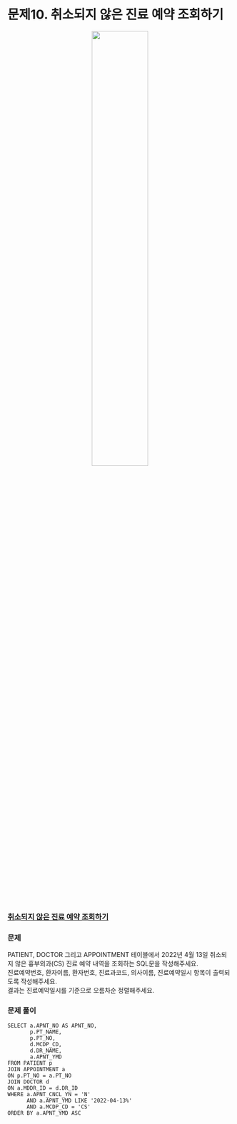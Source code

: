 # 문제10. 취소되지 않은 진료 예약 조회하기
<center><img src="https://user-images.githubusercontent.com/77037338/210046724-5f984c66-80c3-4c70-9fdc-32371e86c30c.png" width="50%" height="50%"></center>

### [취소되지 않은 진료 예약 조회하기](https://school.programmers.co.kr/learn/courses/30/lessons/131537)

### 문제
PATIENT, DOCTOR 그리고 APPOINTMENT 테이블에서 2022년 4월 13일 취소되지 않은 흉부외과(CS) 진료 예약 내역을 조회하는 SQL문을 작성해주세요. <br>
진료예약번호, 환자이름, 환자번호, 진료과코드, 의사이름, 진료예약일시 항목이 출력되도록 작성해주세요. <br>
결과는 진료예약일시를 기준으로 오름차순 정렬해주세요.<br>

### 문제 풀이
```Mysql
SELECT a.APNT_NO AS APNT_NO, 
       p.PT_NAME, 
       p.PT_NO, 
       d.MCDP_CD, 
       d.DR_NAME, 
       a.APNT_YMD
FROM PATIENT p 
JOIN APPOINTMENT a
ON p.PT_NO = a.PT_NO
JOIN DOCTOR d
ON a.MDDR_ID = d.DR_ID
WHERE a.APNT_CNCL_YN = 'N' 
      AND a.APNT_YMD LIKE '2022-04-13%'
      AND a.MCDP_CD = 'CS'
ORDER BY a.APNT_YMD ASC
```
